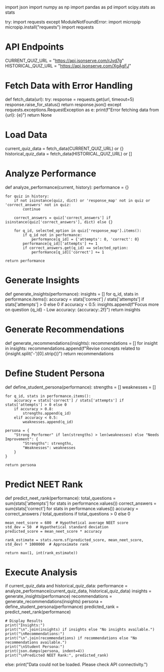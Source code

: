 import json
import numpy as np
import pandas as pd
import scipy.stats as stats

try:
    import requests
except ModuleNotFoundError:
    import micropip
    micropip.install("requests")
    import requests

# API Endpoints
CURRENT_QUIZ_URL = "https://api.jsonserve.com/rJvd7g"
HISTORICAL_QUIZ_URL = "https://api.jsonserve.com/XgAgFJ"

# Fetch Data with Error Handling
def fetch_data(url):
    try:
        response = requests.get(url, timeout=5)
        response.raise_for_status()
        return response.json()
    except requests.exceptions.RequestException as e:
        print(f"Error fetching data from {url}: {e}")
        return None

# Load Data
current_quiz_data = fetch_data(CURRENT_QUIZ_URL) or {}
historical_quiz_data = fetch_data(HISTORICAL_QUIZ_URL) or []

# Analyze Performance
def analyze_performance(current, history):
    performance = {}
    
    for quiz in history:
        if not isinstance(quiz, dict) or 'response_map' not in quiz or 'correct_answers' not in quiz:
            continue
        
        correct_answers = quiz['correct_answers'] if isinstance(quiz['correct_answers'], dict) else {}
        
        for q_id, selected_option in quiz['response_map'].items():
            if q_id not in performance:
                performance[q_id] = {'attempts': 0, 'correct': 0}
            performance[q_id]['attempts'] += 1
            if correct_answers.get(q_id) == selected_option:
                performance[q_id]['correct'] += 1
    
    return performance

# Generate Insights
def generate_insights(performance):
    insights = []
    for q_id, stats in performance.items():
        accuracy = stats['correct'] / stats['attempts'] if stats['attempts'] > 0 else 0
        if accuracy < 0.5:
            insights.append(f"Focus more on question {q_id} - Low accuracy: {accuracy:.2f}")
    return insights

# Generate Recommendations
def generate_recommendations(insights):
    recommendations = []
    for insight in insights:
        recommendations.append(f"Revise concepts related to {insight.split('-')[0].strip()}")
    return recommendations

# Define Student Persona
def define_student_persona(performance):
    strengths = []
    weaknesses = []
    
    for q_id, stats in performance.items():
        accuracy = stats['correct'] / stats['attempts'] if stats['attempts'] > 0 else 0
        if accuracy > 0.8:
            strengths.append(q_id)
        elif accuracy < 0.5:
            weaknesses.append(q_id)
    
    persona = {
        "Strong Performer" if len(strengths) > len(weaknesses) else "Needs Improvement": {
            "Strengths": strengths,
            "Weaknesses": weaknesses
        }
    }
    
    return persona

# Predict NEET Rank
def predict_neet_rank(performance):
    total_questions = sum(stats['attempts'] for stats in performance.values())
    correct_answers = sum(stats['correct'] for stats in performance.values())
    accuracy = correct_answers / total_questions if total_questions > 0 else 0
    
    mean_neet_score = 600  # Hypothetical average NEET score
    std_dev = 50  # Hypothetical standard deviation
    predicted_score = mean_neet_score * accuracy
    
    rank_estimate = stats.norm.sf(predicted_score, mean_neet_score, std_dev) * 1000000  # Approximate rank
    
    return max(1, int(rank_estimate))

# Execute Analysis
if current_quiz_data and historical_quiz_data:
    performance = analyze_performance(current_quiz_data, historical_quiz_data)
    insights = generate_insights(performance)
    recommendations = generate_recommendations(insights)
    persona = define_student_persona(performance)
    predicted_rank = predict_neet_rank(performance)
    
    # Display Results
    print("Insights:")
    print("\n".join(insights) if insights else "No insights available.")
    print("\nRecommendations:")
    print("\n".join(recommendations) if recommendations else "No recommendations available.")
    print("\nStudent Persona:")
    print(json.dumps(persona, indent=4))
    print("\nPredicted NEET Rank:", predicted_rank)
else:
    print("Data could not be loaded. Please check API connectivity.")
